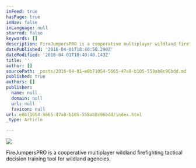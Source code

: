 ```yaml
---
inFeed: true
hasPage: true
inNav: false
inLanguage: null
starred: false
keywords: []
description: FireJumpersPRO is a cooperative multiplayer wildland firefighting tactical decision training tool for wildland agencies.
datePublished: '2016-04-01T18:40:50.290Z'
dateModified: '2016-04-01T18:40:40.143Z'
title: ''
author: []
sourcePath: _posts/2016-04-01-e0b71054-5665-47a8-b105-558ab8c96bdd.md
published: true
authors: []
publisher:
  name: null
  domain: null
  url: null
  favicon: null
url: e0b71054-5665-47a8-b105-558ab8c96bdd/index.html
_type: Article

---
```

![](https://the-grid-user-content.s3-us-west-2.amazonaws.com/39570006-c6e5-4dd6-b2d5-b17c2bfcc0d4.gif)

FireJumpersPRO is a cooperative multiplayer wildland firefighting tactical decision training tool for wildland agencies.